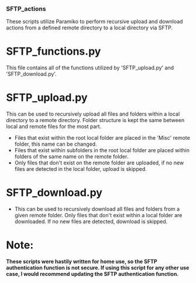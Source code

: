### SFTP_actions
These scripts utilize Paramiko to perform recursive upload and download actions from a defined remote directory to a local directory via SFTP.

# SFTP_functions.py
This file contains all of the functions utilized by 'SFTP_upload.py' and 'SFTP_download.py'.

# SFTP_upload.py 
This can be used to recursively upload all files and folders within a local directory to a remote directory. Folder structure is kept the same between local and remote files for the most part. 

* Files that exist within the root local folder are placed in the 'Misc' remote folder, this name can be changed.
* Files that exist within subfolders in the root local folder are placed within folders of the same name on the remote folder.
* Only files that don't exist on the remote folder are uploaded, if no new files are detected in the local folder, upload is skipped.


# SFTP_download.py 
* This can be used to recursively download all files and folders from a given remote folder.
Only files that don't exist within a local folder are downloaded. If no new files are detected, download is skipped.

# Note:
**These scripts were hastily written for home use, so the SFTP authentication function is not secure. If using this script for any other use case, I would recommend updating the SFTP authentication function.**
